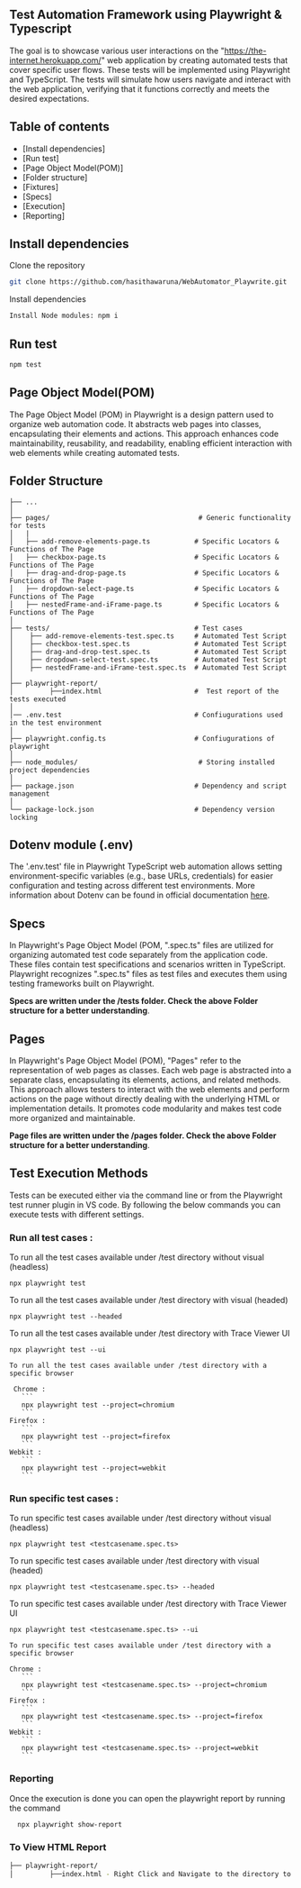 ## Test Automation Framework using Playwright & Typescript

The goal is to showcase various user interactions on the "https://the-internet.herokuapp.com/" web application by creating automated tests that cover specific user flows. These tests will be implemented using Playwright and TypeScript. The tests will simulate how users navigate and interact with the web application, verifying that it functions correctly and meets the desired expectations.

## Table of contents
- [Install dependencies]
- [Run test]
- [Page Object Model(POM)]
- [Folder structure]
- [Fixtures]
- [Specs]
- [Execution]
- [Reporting]


## Install dependencies


Clone the repository 
 
```bash
git clone https://github.com/hasithawaruna/WebAutomator_Playwrite.git
``` 

Install dependencies
 
```bash
Install Node modules: npm i
```

## Run test


```bash
npm test
```


## Page Object Model(POM)


The Page Object Model (POM) in Playwright is a design pattern used to organize web automation code. It abstracts web pages into classes, encapsulating their elements and actions. This approach enhances code maintainability, reusability, and readability, enabling efficient interaction with web elements while creating automated tests.


## Folder Structure

 
    ├── ...
    │
    ├── pages/                                     # Generic functionality for tests
    │   |
    │   ├── add-remove-elements-page.ts           # Specific Locators & Functions of The Page                
    │   ├── checkbox-page.ts                      # Specific Locators & Functions of The Page    
    │   ├── drag-and-drop-page.ts                 # Specific Locators & Functions of The Page         
    │   ├── dropdown-select-page.ts               # Specific Locators & Functions of The Page    
    │   ├── nestedFrame-and-iFrame-page.ts        # Specific Locators & Functions of The Page    
    │
    ├── tests/                                    # Test cases
    │    ├── add-remove-elements-test.spec.ts     # Automated Test Script               
    │    ├── checkbox-test.spec.ts                # Automated Test Script
    │    ├── drag-and-drop-test.spec.ts           # Automated Test Script
    │    ├── dropdown-select-test.spec.ts         # Automated Test Script
    │    ├── nestedFrame-and-iFrame-test.spec.ts  # Automated Test Script        
    │   
    ├── playwright-report/   
    │         ├──index.html                       #  Test report of the tests executed 
    │
    │── .env.test                                 # Confiugurations used in the test environment
    │
    ├── playwright.config.ts                      # Confiugurations of playwright
    │  
    ├── node_modules/                              # Storing installed project dependencies
    │ 
    ├── package.json                              # Dependency and script management     
    │ 
    └── package-lock.json                         # Dependency version locking


## Dotenv module (.env) 

 
The '.env.test' file in Playwright TypeScript web automation allows setting environment-specific variables (e.g., base URLs, credentials) for easier configuration and testing across different test environments.
More information about Dotenv can be found in official documentation [here](https://www.npmjs.com/package/dotenv).

## Specs


In Playwright's Page Object Model (POM, ".spec.ts" files are utilized for organizing automated test code separately from the application code. These files contain test specifications and scenarios written in TypeScript. Playwright recognizes ".spec.ts" files as test files and executes them using testing frameworks built on Playwright.

**Specs are written under the /tests folder. Check the above Folder structure for a better understanding**.

## Pages


In Playwright's Page Object Model (POM), "Pages" refer to the representation of web pages as classes. Each web page is abstracted into a separate class, encapsulating its elements, actions, and related methods. This approach allows testers to interact with the web elements and perform actions on the page without directly dealing with the underlying HTML or implementation details. It promotes code modularity and makes test code more organized and maintainable.

**Page files are written under the /pages folder. Check the above Folder structure for a better understanding**.


## Test Execution Methods


Tests can be executed either via the command line or from the Playwright test runner plugin in VS code. By following the below commands you can execute tests with different settings.

### Run all test cases : 

   To run all the test cases available under /test directory without visual (headless)
   ```
   npx playwright test
   ```

   To run all the test cases available under /test directory with visual (headed)
   ```
   npx playwright test --headed
   ```
   To run all the test cases available under /test directory with Trace Viewer UI
   ```
   npx playwright test --ui
   ```

    To run all the test cases available under /test directory with a specific browser
   
     Chrome :
       ```
       npx playwright test --project=chromium
       ```
    Firefox :
       ```
       npx playwright test --project=firefox
       ```
    Webkit :
       ```
       npx playwright test --project=webkit
       ```

### Run specific test cases : 

   To run specific test cases available under /test directory without visual (headless)
   ```
   npx playwright test <testcasename.spec.ts>
   ```
   To run specific test cases available under /test directory with visual (headed)
   ```
   npx playwright test <testcasename.spec.ts> --headed
   ```
   To run specific test cases available under /test directory with Trace Viewer UI
   ```
   npx playwright test <testcasename.spec.ts> --ui
   ```

    To run specific test cases available under /test directory with a specific browser
    
    Chrome :
       ```
       npx playwright test <testcasename.spec.ts> --project=chromium
       ```
    Firefox :
       ```
       npx playwright test <testcasename.spec.ts> --project=firefox
       ```
    Webkit :
       ```
       npx playwright test <testcasename.spec.ts> --project=webkit
       ```


### Reporting


Once the execution is done you can open the playwright report by running the command
```
  npx playwright show-report
```

### To View HTML Report

```bash
├── playwright-report/   
│         ├──index.html - Right Click and Navigate to the directory to open the .HTML file via the browser    
```
